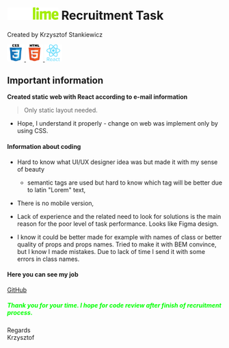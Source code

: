 # <img src="src/img/svg/codilime.svg" alt="codilime logo" width="120"/> Recruitment Task

Created by Krzysztof Stankiewicz


<p> <a href="https://www.w3schools.com/css/" target="_blank" rel="noreferrer"> <img src="https://raw.githubusercontent.com/devicons/devicon/master/icons/css3/css3-original-wordmark.svg" alt="css3" width="40" height="40"/> </a> <a href="https://www.w3.org/html/" target="_blank" rel="noreferrer"> <img src="https://raw.githubusercontent.com/devicons/devicon/master/icons/html5/html5-original-wordmark.svg" alt="html5" width="40" height="40"/> </a> <a href="https://reactjs.org/" target="_blank" rel="noreferrer"> <img src="https://raw.githubusercontent.com/devicons/devicon/master/icons/react/react-original-wordmark.svg" alt="react" width="40" height="40"/> </a></p>

## Important information

**Created static web with React according to e-mail information**

> Only static layout needed.

- Hope, I understand it properly - change
  on web was implement only by using CSS.

#### Information about coding

- Hard to know what UI/UX designer idea was but made it with my sense
  of beauty

    - semantic tags are used but hard to know which tag will be better
      due to latin "Lorem" text,  

- There is no mobile version,
- Lack of experience and the related need to look for solutions is the
  main reason for the poor level of task performance. Looks like Figma design.
- I know it could be better made for example with names of class or better quality of props and props names.  Tried to make it with BEM convince, but I know I made mistakes. Due to lack of time I send it with some errors in class names.  

#### Here you can see my job

[GitHub](https://github.com/Misiorny/task_web_dev_codilime)

##### <font color="lime"> Thank you for your time. I hope for code review after finish of recruitment process.</font>

Regards  
Krzysztof
